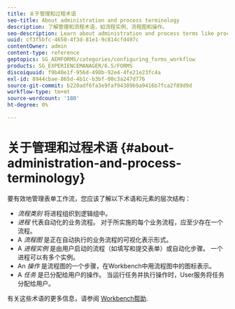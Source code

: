 ```yaml
---
title: 关于管理和过程术语
seo-title: About administration and process terminology
description: 了解管理和流程术语，如流程实例、流程图和操作。
seo-description: Learn about administration and process terms like process instance, process diagram and operation.
uuid: cf3f5bfc-4650-4f3d-81e1-9c814cfd497c
contentOwner: admin
content-type: reference
geptopics: SG_AEMFORMS/categories/configuring_forms_workflow
products: SG_EXPERIENCEMANAGER/6.5/FORMS
discoiquuid: f9b40e1f-956d-498b-92e4-4fe21e23fc4a
exl-id: 8944cbae-865d-4b1c-b3bf-00c3a247d776
source-git-commit: b220adf6fa3e9faf94389b9a9416b7fca2f89d9d
workflow-type: tm+mt
source-wordcount: '180'
ht-degree: 0%

---
```


# 关于管理和过程术语 {#about-administration-and-process-terminology}

要有效地管理表单工作流，您应该了解以下术语和元素的层次结构：

* *流程类别* 将进程组织到逻辑组中。
* *进程* 代表自动化的业务流程。 对于所实施的每个业务流程，应至少存在一个流程。
* A *流程图* 是正在自动执行的业务流程的可视化表示形式。
* A *进程实例* 是由用户启动的流程（如填写和提交表单）或自动化步骤。 一个进程可以有多个实例。
* An *操作* 是流程图的一个步骤，在Workbench中用流程图中的图标表示。
* A *任务* 是已分配给用户的操作。 当运行任务并执行操作时，User服务将任务分配给用户。

有关这些术语的更多信息，请参阅 [Workbench帮助](https://www.adobe.com/go/learn_aemforms_workbench_63).
